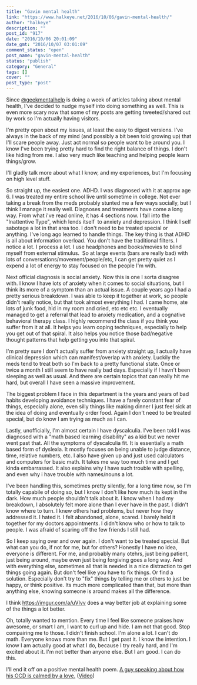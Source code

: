 ```yaml
---
title: "Gavin mental health"
link: "https://www.halkeye.net/2016/10/06/gavin-mental-health/"
author: "halkeye"
description: ""
post_id: "917"
date: "2016/10/06 20:01:09"
date_gmt: "2016/10/07 03:01:09"
comment_status: "open"
post_name: "gavin-mental-health"
status: "publish"
category: "General"
tags: []
cover: ""
post_type: "post"
---
```


Since [@geekmentalhelp](http://geekmentalhelp.com/) is doing a week of articles talking about mental health, I've decided to nudge myself into doing something as well. This is even more scary now that some of my posts are getting tweeted/shared out by work so I'm actually having visitors.

I'm pretty open about my issues, at least the easy to digest versions. I've always in the back of my mind (and possibly a bit been told growing up) that I'll scare people away. Just act normal so people want to be around you. I know I've been trying pretty hard to find the right balance of things. I don't like hiding from me. I also very much like teaching and helping people learn things/grow.

I'll gladly talk more about what I know, and my experiences, but I'm focusing on high level stuff.

So straight up, the easiest one. ADHD. I was diagnosed with it at approx age 6. I was treated my entire school live until sometime in college. Not ever taking a break from the meds probably stunted me a few ways socially, but I think I manage it really well.
Diagnoses and treatments have come a long way. From what i've read online, it has 4 sections now. I fall into the "Inattentive Type", which lends itself  to anxiety and depression. I think I self sabotage a lot in that area too. I don't need to be treated special or anything. I've long ago learned to handle things. The key thing is that ADHD is all about information overload. You don't have the traditional filters. I notice a lot. I process a lot. I use headphones and books/movies to blind myself from external stimulus.  So at large events (bars are really bad) with lots of conversations/movement/people/etc, I can get pretty quiet as I expend a lot of energy to stay focused on the people I'm with.

Next official diagnosis is social anxiety. Now this is one I sorta disagree with. I know I have lots of anxiety when it comes to social situations, but I think its more of a symptom than an actual issue. A couple years ago I had a pretty serious breakdown. I was able to keep it together at work, so people didn't really notice, but that took almost everything I had. I came home, ate lots of junk food, hid in my room and cried, etc etc etc. I eventually managed to get a referral that lead to anxiety medication, and a cognative behavioral therapy class. I highly recommend the class if you think you suffer from it at all. It helps you learn coping techniques, especially to help you get out of that spiral. It also helps you notice those bad/negative thought patterns that help getting you into that spiral.

I'm pretty sure I don't actually suffer from anxiety straight up, I actually have clinical depression which can manifest/overlap with anxiety. Luckily the meds tend to treat both so I'm back to a pretty functional state. Once or twice a month I still seem to have really bad days. Especially if I havn't been sleeping as well as usual. And there are certain topics that can really hit me hard, but overall I have seen a massive improvement.

The biggest problem I face in this department is the years and years of bad habits developing avoidance techniques. I have a farely constant fear of things, especially alone, even silly things like making dinner I just feel sick at the idea of doing and eventually order food. Again I don't need to be treated special, but do know I am trying as much as I can.

Lastly, unofficially, I'm almost certain I have dyscalculia. I've been told I was diagnosed with a "math based learning disability" as a kid but we never went past that. All the symptoms of dyscalculia fit. It is essentially a math based form of dyslexia. It mostly focuses on being unable to judge distance, time, relative numbers, etc. I also have given up and just used calculators and computers for basic math. It takes me way too much time and I get kinda embarrassed. It also explains why I have such trouble with spelling, and even why i have trouble with names/nouns a lot.

I've been handling this, sometimes pretty silently, for a long time now, so I'm totally capabile of doing so, but I know I don't like how much its kept in the dark. How much people shouldn't talk about it. I know when I had my breakdown, I absolutely felt more alone than I ever have in the past. I didn't know where to turn. I knew others had problems, but never how they addressed it. I hated it. I felt abandoned, alone, scared. I barely held it together for my doctors appointments. I didn't know who or how to talk to people. I was afraid of scaring off the few friends I still had.

So I keep saying over and over again. I don't want to be treated special. But what can you do, if not for me, but for others? Honestly I have no idea, everyone is different. For me, and probably many otehrs, just being patient, just being around, maybe even just being forgiving goes a long way. And with everything else, sometimes all that is needed is a nice distraction to get things going again. But don't feel like you have to fix things. Or find a solution. Especially don't try to "fix" things by telling me or others to just be happy, or think positive. Its much more complicated than that, but more than anything else, knowing someone is around makes all the difference.

I think <https://imgur.com/a/uVIvv> does a way better job at explaining some of the things a lot better.

Oh, totally wanted to mention. Every time I feel like someone praises how awesome, or smart I am, I want to curl up and hide. I am not that good. Stop compairing me to those. I didn't finish school. I'm alone a lot. I can't do math. Everyone knows more than me. But I get past it. I know the intention. I know I am actually good at what I do, because I try really hard, and I'm excited about it. I'm not better than anyone else. But I am good. I can do this.

I'll end it off on a positive mental health poem. [A guy speaking about how his OCD is calmed by a love.](http://genius.com/Neil-hilborn-ocd-annotated) ([Video](https://www.youtube.com/watch?v=vnKZ4pdSU-s))